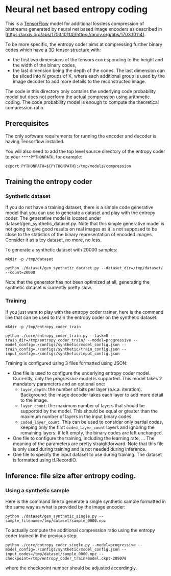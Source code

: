 # Neural net based entropy coding

This is a [TensorFlow](http://www.tensorflow.org/) model for additional
lossless compression of bitstreams generated by neural net based image
encoders as described in
[https://arxiv.org/abs/1703.10114](https://arxiv.org/abs/1703.10114).

To be more specific, the entropy coder aims at compressing further binary
codes which have a 3D tensor structure with:

*   the first two dimensions of the tensors corresponding to the height and
the width of the binary codes,
*   the last dimension being the depth of the codes. The last dimension can be
sliced into N groups of K, where each additional group is used by the image
decoder to add more details to the reconstructed image.

The code in this directory only contains the underlying code probability model
but does not perform the actual compression using arithmetic coding.
The code probability model is enough to compute the theoretical compression
ratio.


## Prerequisites
The only software requirements for running the encoder and decoder is having
Tensorflow installed.

You will also need to add the top level source directory of the entropy coder
to your `****PYTHONPATH`, for example:

`export PYTHONPATH=${PYTHONPATH}:/tmp/models/compression`


## Training the entropy coder

### Synthetic dataset
If you do not have a training dataset, there is a simple code generative model
that you can use to generate a dataset and play with the entropy coder.
The generative model is located under dataset/gen\_synthetic\_dataset.py. Note
that this simple generative model is not going to give good results on real
images as it is not supposed to be close to the statistics of the binary
representation of encoded images. Consider it as a toy dataset, no more, no
less.

To generate a synthetic dataset with 20000 samples:

`mkdir -p /tmp/dataset`

`python ./dataset/gen_synthetic_dataset.py --dataset_dir=/tmp/dataset/
--count=20000`

Note that the generator has not been optimized at all, generating the synthetic
dataset is currently pretty slow.

### Training

If you just want to play with the entropy coder trainer, here is the command
line that can be used to train the entropy coder on the synthetic dataset:

`mkdir -p /tmp/entropy_coder_train`

`python ./core/entropy_coder_train.py --task=0
--train_dir=/tmp/entropy_coder_train/
--model=progressive
--model_config=./configs/synthetic/model_config.json
--train_config=./configs/synthetic/train_config.json
--input_config=./configs/synthetic/input_config.json
`

Training is configured using 3 files formatted using JSON:

*   One file is used to configure the underlying entropy coder model.
    Currently, only the *progressive* model is supported.
    This model takes 2 mandatory parameters and an optional one:
    *   `layer_depth`: the number of bits per layer (a.k.a. iteration).
         Background: the image decoder takes each layer to add more detail
         to the image.
    *    `layer_count`: the maximum number of layers that should be supported
         by the model. This should be equal or greater than the maximum number
         of layers in the input binary codes.
    *    `coded_layer_count`: This can be used to consider only partial codes,
         keeping only the first `coded_layer_count` layers and ignoring the
         remaining layers. If left empty, the binary codes are left unchanged.
*   One file to configure the training, including the learning rate, ...
    The meaning of the parameters are pretty straightforward. Note that this
    file is only used during training and is not needed during inference.
*   One file to specify the input dataset to use during training.
    The dataset is formatted using tf.RecordIO.


## Inference: file size after entropy coding.

### Using a synthetic sample

Here is the command line to generate a single synthetic sample formatted
in the same way as what is provided by the image encoder:

`python ./dataset/gen_synthetic_single.py
--sample_filename=/tmp/dataset/sample_0000.npz`

To actually compute the additional compression ratio using the entropy coder
trained in the previous step:

`python ./core/entropy_coder_single.py
--model=progressive
--model_config=./configs/synthetic/model_config.json
--input_codes=/tmp/dataset/sample_0000.npz
--checkpoint=/tmp/entropy_coder_train/model.ckpt-209078`

where the checkpoint number should be adjusted accordingly.
